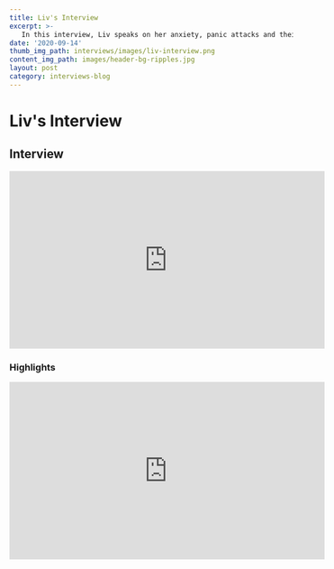 ```yaml
---
title: Liv's Interview
excerpt: >-
   In this interview, Liv speaks on her anxiety, panic attacks and their abrupt nature negatively impacting her mental health. 
date: '2020-09-14'
thumb_img_path: interviews/images/liv-interview.png
content_img_path: images/header-bg-ripples.jpg
layout: post
category: interviews-blog
---
```


# Liv's Interview

## Interview
<iframe width="560" height="315" src="https://www.youtube.com/embed/wdgnNTfo_f0" frameborder="0" allow="accelerometer; autoplay; clipboard-write; encrypted-media; gyroscope; picture-in-picture" allowfullscreen></iframe>

### Highlights
<iframe width="560" height="315" src="https://www.youtube.com/embed/gQZGkSzbjU0" frameborder="0" allow="accelerometer; autoplay; clipboard-write; encrypted-media; gyroscope; picture-in-picture" allowfullscreen></iframe>

